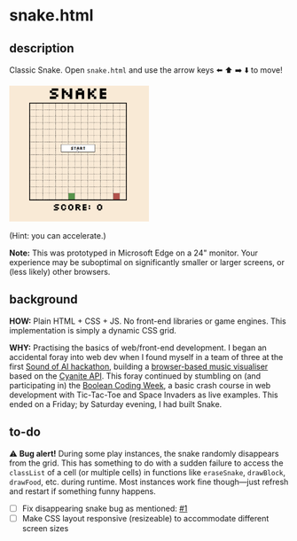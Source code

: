 # snake.html

## description

Classic Snake. Open `snake.html` and use the arrow keys :arrow_left: :arrow_up: :arrow_right: :arrow_down: to move!

<img src='./demo.gif' width=50% height=50% alt='Demo of snake.html'>

(Hint: you can accelerate.)

**Note:** This was prototyped in Microsoft Edge on a 24" monitor. Your experience may be suboptimal on significantly smaller or larger screens, or (less likely) other browsers.

## background

**HOW:** Plain HTML + CSS + JS. No front-end libraries or game engines. This implementation is simply a dynamic CSS grid.

**WHY:** Practising the basics of web/front-end development. I began an accidental foray into web dev when I found myself in a team of three at the first [Sound of AI hackathon](https://musikalkemist.github.io/thesoundofaihackathon/), building a [browser-based music visualiser](https://github.com/ryanlin/soai) based on the [Cyanite API](https://api-docs.cyanite.ai/). This foray continued by stumbling on (and participating in) the [Boolean Coding Week](https://www.youtube.com/watch?v=zvpwhlvVdwE&list=PLyZlgnMIXPSN-bYZ-TXeazb-jaY6XWfJk), a basic crash course in web development with Tic-Tac-Toe and Space Invaders as live examples. This ended on a Friday; by Saturday evening, I had built Snake.

## to-do

:warning: **Bug alert!** During some play instances, the snake randomly disappears from the grid. This has something to do with a sudden failure to access the `classList` of a cell (or multiple cells) in functions like `eraseSnake`, `drawBlock`, `drawFood`, etc. during runtime. Most instances work fine though—just refresh and restart if something funny happens.

- [ ] Fix disappearing snake bug as mentioned: [#1](https://github.com/frdysf/snake/issues/1)
- [ ] Make CSS layout responsive (resizeable) to accommodate different screen sizes

